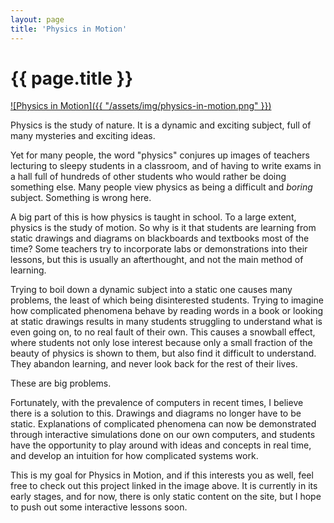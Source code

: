 ```yaml
---
layout: page
title: 'Physics in Motion'
---
```


<h1 class="page-title">{{ page.title }}</h1>

[![Physics in Motion]({{ "/assets/img/physics-in-motion.png" }})](http://www.physicsinmotion.ca/)

Physics is the study of nature. It is a dynamic and exciting subject, full of many mysteries and exciting ideas.

Yet for many people, the word "physics" conjures up images of teachers lecturing to sleepy students in a classroom, and of having to write exams in a hall full of hundreds of other students who would rather be doing something else. Many people view physics as being a difficult and *boring* subject. Something is wrong here.

A big part of this is how physics is taught in school. To a large extent, physics is the study of motion. So why is it that students are learning from static drawings and diagrams on blackboards and textbooks most of the time? Some teachers try to incorporate labs or demonstrations into their lessons, but this is usually an afterthought, and not the main method of learning.

Trying to boil down a dynamic subject into a static one causes many problems, the least of which being disinterested students. Trying to imagine how complicated phenomena behave by reading words in a book or looking at static drawings results in many students struggling to understand what is even going on, to no real fault of their own. This causes a snowball effect, where students not only lose interest because only a small fraction of the beauty of physics is shown to them, but also find it difficult to understand. They abandon learning, and never look back for the rest of their lives.

These are big problems.

Fortunately, with the prevalence of computers in recent times, I believe there is a solution to this. Drawings and diagrams no longer have to be static. Explanations of complicated phenomena can now be demonstrated through interactive simulations done on our own computers, and students have the opportunity to play around with ideas and concepts in real time, and develop an intuition for how complicated systems work.

This is my goal for Physics in Motion, and if this interests you as well, feel free to check out this project linked in the image above. It is currently in its early stages, and for now, there is only static content on the site, but I hope to push out some interactive lessons soon.
